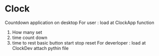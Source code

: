 # Clock
Countdown application on desktop
For user : load at ClockApp
function
1. How many set
2. time count down
3. time to rest
   basic button start stop reset
For deverloper : load at ClockDev
attach pythin file
